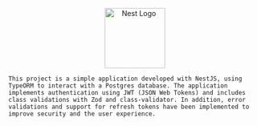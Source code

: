 <p align="center">
  <a href="http://nestjs.com/" target="blank"><img src="https://nestjs.com/img/logo-small.svg" width="120" alt="Nest Logo" /></a>

    This project is a simple application developed with NestJS, using TypeORM to interact with a Postgres database. The application implements authentication using JWT (JSON Web Tokens) and includes class validations with Zod and class-validator. In addition, error validations and support for refresh tokens have been implemented to improve security and the user experience.
</p>
 
